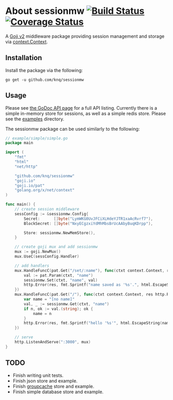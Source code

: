 # About sessionmw [![Build Status](https://travis-ci.org/knq/sessionmw.svg)](https://travis-ci.org/knq/sessionmw) [![Coverage Status](https://coveralls.io/repos/knq/sessionmw/badge.svg?branch=master&service=github)](https://coveralls.io/github/knq/sessionmw?branch=master) #

A [Goji v2](https://goji.io/) middleware package providing session management
and storage via [context.Context](https://godoc.org/golang.org/x/net/context).

## Installation ##

Install the package via the following:

    go get -u github.com/knq/sessionmw

## Usage ##

Please see [the GoDoc API page](http://godoc.org/github.com/knq/sessionmw) for
a full API listing. Currently there is a simple in-memory store for sessions,
as well as a simple redis store. Please see the [examples](./examples)
directory.

The sessionmw package can be used similarly to the following:

```go
// example/simple/simple.go
package main

import (
    "fmt"
    "html"
    "net/http"

    "github.com/knq/sessionmw"
    "goji.io"
    "goji.io/pat"
    "golang.org/x/net/context"
)

func main() {
    // create session middleware
    sessConfig := &sessionmw.Config{
        Secret:      []byte("LymWKG0UvJFCiXLHdeYJTR1xaAcRvrf7"),
        BlockSecret: []byte("NxyECgzxiYdMhMbsBrUcAAbyBuqKDrpp"),

        Store: sessionmw.NewMemStore(),
    }

    // create goji mux and add sessionmw
    mux := goji.NewMux()
    mux.UseC(sessConfig.Handler)

    // add handlers
    mux.HandleFuncC(pat.Get("/set/:name"), func(ctxt context.Context, res http.ResponseWriter, req *http.Request) {
        val := pat.Param(ctxt, "name")
        sessionmw.Set(ctxt, "name", val)
        http.Error(res, fmt.Sprintf("name saved as '%s'.", html.EscapeString(val)), http.StatusOK)
    })
    mux.HandleFuncC(pat.Get("/"), func(ctxt context.Context, res http.ResponseWriter, req *http.Request) {
        var name = "[no name]"
        val, _ := sessionmw.Get(ctxt, "name")
        if n, ok := val.(string); ok {
            name = n
        }
        http.Error(res, fmt.Sprintf("hello '%s'", html.EscapeString(name)), http.StatusOK)
    })

    // serve
    http.ListenAndServe(":3000", mux)
}
```

## TODO ##

* Finish writing unit tests.
* Finish json store and example.
* Finish [groupcache](https://github.com/golang/groupcache) store and example.
* Finish simple database store and example.
